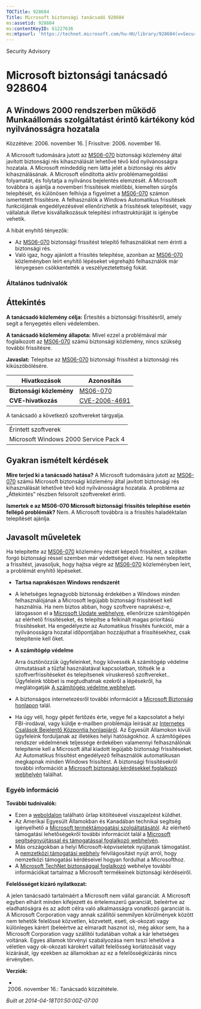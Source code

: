 ```yaml
---
TOCTitle: 928604
Title: Microsoft biztonsági tanácsadó 928604
ms:assetid: 928604
ms:contentKeyID: 61227636
ms:mtpsurl: 'https://technet.microsoft.com/hu-HU/library/928604(v=Security.10)'
---
```


Security Advisory

Microsoft biztonsági tanácsadó 928604
=====================================

A Windows 2000 rendszerben működő Munkaállomás szolgáltatást érintő kártékony kód nyilvánosságra hozatala
---------------------------------------------------------------------------------------------------------

Közzétéve: 2006. november 16. | Frissítve: 2006. november 16.

A Microsoft tudomására jutott az [MS06-070](http://go.microsoft.com/fwlink/?linkid=73860%20\t%20_blank) biztonsági közlemény által javított biztonsági rés kihasználását lehetővé tévő kód nyilvánosságra hozatala. A Microsoft mindeddig nem látta jelét a biztonsági rés aktív kihasználásának. A Microsoft elindította aktív problémamegoldási folyamatát, és folytatja a nyilvános bejelentés elemzését.
A Microsoft továbbra is ajánlja a novemberi frissítések mielőbbi, kiemelten sürgős telepítését, és különösen felhívja a figyelmet a [MS06-070](http://go.microsoft.com/fwlink/?linkid=73860) számon ismertetett frissítésre. A felhasználók a Windows Automatikus frissítések funkciójának engedélyezésével ellenőrizhetik a frissítések telepítését, vagy vállalatuk illetve kisvállalkozásuk telepítési infrastruktúráját is igénybe vehetik.

A hibát enyhítő tényezők:

-   Az [MS06-070](http://go.microsoft.com/fwlink/?linkid=73860) biztonsági frissítést telepítő felhasználókat nem érinti a biztonsági rés.
-   Való igaz, hogy ajánlott a frissítés telepítése, azonban az [MS06-070](http://go.microsoft.com/fwlink/?linkid=73860) közleményben leírt enyhítő lépéseket végrehajtó felhasználók már lényegesen csökkentették a veszélyeztetettség fokát.

### Általános tudnivalók

Áttekintés
----------

<span></span>
**A tanácsadó közlemény célja:** Értesítés a biztonsági frissítésről, amely segít a fenyegetés elleni védelemben.

**A tanácsadó közlemény állapota:** Mivel ezzel a problémával már foglalkozott az [MS06-070](http://go.microsoft.com/fwlink/?linkid=73860) számú biztonsági közlemény, nincs szükség további frissítésre.

**Javaslat:** Telepítse az [MS06-070](http://go.microsoft.com/fwlink/?linkid=73860) biztonsági frissítést a biztonsági rés kiküszöbölésére.

| Hivatkozások             | Azonosítás                                                                       |
|--------------------------|----------------------------------------------------------------------------------|
| **Biztonsági közlemény** | [MS06-070](http://go.microsoft.com/fwlink/?linkid=73860%20\t%20_blank)           |
| **CVE-hivatkozás**       | [CVE-2006-4691](http://www.cve.mitre.org/cgi-bin/cvename.cgi?name=cve-2006-4691) |

A tanácsadó a következő szoftvereket tárgyalja.

|                                       |
|---------------------------------------|
| Érintett szoftverek                   |
| Microsoft Windows 2000 Service Pack 4 |

Gyakran ismételt kérdések
-------------------------

<span></span>
**Mire terjed ki a tanácsadó hatása?**
A Microsoft tudomására jutott az [MS06-070](http://go.microsoft.com/fwlink/?linkid=73860) számú Microsoft biztonsági közlemény által javított biztonsági rés kihasználását lehetővé tévő kód nyilvánosságra hozatala. A probléma az „Áttekintés” részben felsorolt szoftvereket érinti.

**Ismertek e az MS06-070 Microsoft biztonsági frissítés telepítése esetén fellépő problémák?**
Nem. A Microsoft továbbra is a frissítés haladéktalan telepítését ajánlja.

Javasolt műveletek
------------------

<span></span>
Ha telepítette az [MS06-070](http://technet.microsoft.com/security/bulletin/ms06-070) közlemény részét képező frissítést, a szóban forgó biztonsági réssel szemben már védettséget élvez. Ha nem telepítette a frissítést, javasoljuk, hogy hajtsa végre az [MS06-070](http://technet.microsoft.com/security/bulletin/ms06-070) közleményben leírt, a problémát enyhítő lépéseket.

-   **Tartsa naprakészen Windows rendszerét**
-   A lehetséges legnagyobb biztonság érdekében a Windows minden felhasználójának a Microsoft legújabb biztonsági frissítéseit kell használnia. Ha nem biztos abban, hogy szoftvere naprakész-e, látogasson el a [Microsoft Update webhelyre](http://update.microsoft.com/microsoftupdate), ellenőrizze számítógépén az elérhető frissítéseket, és telepítse a felkínált magas prioritású frissítéseket. Ha engedélyezte az Automatikus frissítés funkciót, már a nyilvánosságra hozatal időpontjában hozzájuthat a frissítésekhez, csak telepítenie kell őket.
-   **A számítógép védelme**

    Arra ösztönözzük ügyfeleinket, hogy kövessék A számítógép védelme útmutatásait a tűzfal használatával kapcsolatban, töltsék le a szoftverfrissítéseket és telepítsenek víruskereső szoftvereket.. Ügyfeleink többet is megtudhatnak ezekről a lépésekről, ha meglátogatják [A számítógép védelme webhelyet](http://www.microsoft.com/protect).

-   A biztonságos internetezésről további információt a [Microsoft Biztonság honlapon](http://www.microsoft.com/security) talál.
-   Ha úgy véli, hogy gépét fertőzés érte, vegye fel a kapcsolatot a helyi FBI-irodával, vagy küldje e-mailben problémája leírását az [Internetes Csalások Bejelentő Központja honlapjáról](http://www.ifccfbi.gov/index.asp). Az Egyesült Államokon kívüli ügyfeleink forduljanak az illetékes helyi hatóságokhoz.
    A számítógépes rendszer védelmének teljessége érdekében valamennyi felhasználónak telepítenie kell a Microsoft által kiadott legújabb biztonsági frissítéseket. Az Automatikus frissítést engedélyező felhasználók automatikusan megkapnak minden Windows frissítést. A biztonsági frissítésekről további információt a [Microsoft biztonsági kérdésekkel foglalkozó webhelyén](http://www.microsoft.com/security) találhat.

### Egyéb információ

**További tudnivalók:**

-   Ezen a [weboldalon](https://support.microsoft.com/common/survey.aspx?scid=sw;en;1257&amp;showpage=1&amp;ws=technet&amp;sd=tech) található űrlap kitöltésével visszajelzést küldhet.
-   Az Amerikai Egyesült Államokban és Kanadában technikai segítség igényelhető a [Microsoft terméktámogatási szolgáltatásától](http://go.microsoft.com/fwlink/?linkid=21131). Az elérhető támogatási lehetőségekről további információt talál a [Microsoft segítségnyújtással és támogatással foglalkozó webhelyén](http://support.microsoft.com/).
-   Más országokban a helyi Microsoft-képviseletek nyújtanak támogatást. A [nemzetközi támogatási webhely](http://go.microsoft.com/fwlink/?linkid=21155) felvilágosítást nyújt arról, hogy nemzetközi támogatási kérdéseivel hogyan fordulhat a Microsofthoz.
-   A [Microsoft TechNet biztonsággal foglalkozó](http://go.microsoft.com/fwlink/?linkid=21132) webhelye további információkat tartalmaz a Microsoft termékeinek biztonsági kérdéseiről.

**Felelősséget kizáró nyilatkozat:**

A jelen tanácsadó tartalmáért a Microsoft nem vállal garanciát. A Microsoft egyben elhárít minden kifejezett és értelemszerű garanciát, beleértve az eladhatóságra és az adott célra való alkalmasságra vonatkozó garanciát is. A Microsoft Corporation vagy annak szállítói semmilyen körülmények között nem tehetők felelőssé közvetlen, közvetett, eseti, ok-okozati vagy különleges kárért (beleértve az elmaradt hasznot is), még akkor sem, ha a Microsoft Corporation vagy szállítói tudatában voltak a kár lehetséges voltának. Egyes államok törvényi szabályozása nem teszi lehetővé a véletlen vagy ok-okozati károkért vállalt felelősség korlátozását vagy kizárását, így ezekben az államokban az ez a felelősségkizárás nincs érvényben.

**Verziók:**

-   2006. november 16.: Tanácsadó közzététele.

*Built at 2014-04-18T01:50:00Z-07:00*
